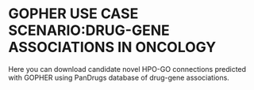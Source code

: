 # GOPHER USE CASE SCENARIO:DRUG-GENE ASSOCIATIONS IN ONCOLOGY

Here you can download candidate novel HPO-GO connections predicted with GOPHER using PanDrugs database of drug-gene associations.

